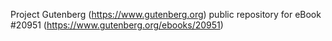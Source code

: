Project Gutenberg (https://www.gutenberg.org) public repository for eBook #20951 (https://www.gutenberg.org/ebooks/20951)
